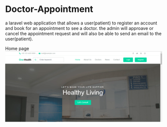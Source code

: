 # Doctor-Appointment
a laravel web application that allows a user(patient) to register an account and book for an appointment to see a doctor.
the admin will approave or cancel the appointment request and will also be able to send an email to the user(patient). 


Home page![CHEESE!](/imge/int8.png)
